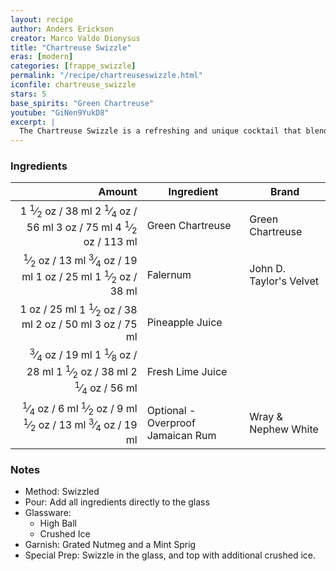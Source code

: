 ```yaml
---
layout: recipe
author: Anders Erickson
creator: Marco Valdo Dionysus
title: "Chartreuse Swizzle"
eras: [modern]
categories: [frappe_swizzle]
permalink: "/recipe/chartreuseswizzle.html"
iconfile: chartreuse_swizzle
stars: 5
base_spirits: "Green Chartreuse"
youtube: "GiNen9YukD8"
excerpt: |
  The Chartreuse Swizzle is a refreshing and unique cocktail that blends the herbal sweetness of Chartreuse with the tropical flavors of pineapple and lime.
---
```


### Ingredients

|  Amount | Ingredient                        | Brand                   |
| ------: | --------------------------------- | ----------------------- |
|  <span class="onex active">1 <sup>1</sup>&frasl;<sub>2</sub> oz  / 38 ml</span> <span class="onehalfx">2 <sup>1</sup>&frasl;<sub>4</sub> oz  / 56 ml</span> <span class="twox">3 oz  / 75 ml</span> <span class="threex">4 <sup>1</sup>&frasl;<sub>2</sub> oz  / 113 ml</span>| Green Chartreuse                  | Green Chartreuse        |
|  <span class="onex active"> <sup>1</sup>&frasl;<sub>2</sub> oz  / 13 ml</span> <span class="onehalfx"> <sup>3</sup>&frasl;<sub>4</sub> oz  / 19 ml</span> <span class="twox">1 oz  / 25 ml</span> <span class="threex">1 <sup>1</sup>&frasl;<sub>2</sub> oz  / 38 ml</span>| Falernum                          | John D. Taylor's Velvet |
|    <span class="onex active">1 oz  / 25 ml</span> <span class="onehalfx">1 <sup>1</sup>&frasl;<sub>2</sub> oz  / 38 ml</span> <span class="twox">2 oz  / 50 ml</span> <span class="threex">3 oz  / 75 ml</span>| Pineapple Juice                   |
| <span class="onex active"> <sup>3</sup>&frasl;<sub>4</sub> oz  / 19 ml</span> <span class="onehalfx">1 <sup>1</sup>&frasl;<sub>8</sub> oz  / 28 ml</span> <span class="twox">1 <sup>1</sup>&frasl;<sub>2</sub> oz  / 38 ml</span> <span class="threex">2 <sup>1</sup>&frasl;<sub>4</sub> oz  / 56 ml</span>| Fresh Lime Juice                  |
| <span class="onex active"> <sup>1</sup>&frasl;<sub>4</sub> oz  / 6 ml</span> <span class="onehalfx"> <sup>1</sup>&frasl;<sub>2</sub> oz  / 9 ml</span> <span class="twox"> <sup>1</sup>&frasl;<sub>2</sub> oz  / 13 ml</span> <span class="threex"> <sup>3</sup>&frasl;<sub>4</sub> oz  / 19 ml</span>| Optional - Overproof Jamaican Rum | Wray & Nephew White     |

### Notes

- Method: Swizzled
- Pour: Add all ingredients directly to the glass
- Glassware:
  - High Ball
  - Crushed Ice
- Garnish: Grated Nutmeg and a Mint Sprig
- Special Prep: Swizzle in the glass, and top with additional crushed ice.

    
<script type="application/ld+json">
{
  "@context": "https://schema.org",
  "@type": "Recipe",
  "author": "{{ page.author }}",
  "description": "{{ page.excerpt | strip_html | replace: '"', "'" }}",
  "image": "{% for ingredient in site.data[page.iconfile].images.ingredient limit: 1 %}{{ ingredient.url }}{% endfor %}",
  "recipeIngredient": [  " 1.5 oz Green Chartreuse ",
  " 0.5 oz Falernum ",
  " 1 oz Pineapple Juice",
  "0.75 oz Fresh Lime Juice ",
  "0.25 oz Optional - Overproof Jamaican Rum"],
  "name": "{{ page.title }}",
  "recipeInstructions": "  {
    '': 'HowToStep',
    'text': '- Method: Swizzled
'
  },  {
    '': 'HowToStep',
    'text': '- Pour: Add all ingredients directly to the glass
'
  },  {
    '': 'HowToStep',
    'text': '- Glassware:
'
  },  {
    '': 'HowToStep',
    'text': '  - High Ball
'
  },  {
    '': 'HowToStep',
    'text': '  - Crushed Ice
'
  },  {
    '': 'HowToStep',
    'text': '- Garnish: Grated Nutmeg and a Mint Sprig
'
  },  {
    '': 'HowToStep',
    'text': '- Special Prep: Swizzle in the glass, and top with additional crushed ice.
'
  }",
  "recipeYield": "1 cocktail",
  "recipeCategory": "cocktail"
}
</script>

    